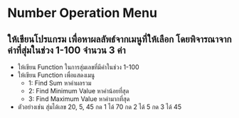 # Number Operation Menu

## ให้เขียนโปรแกรม เพื่อหาผลลัพธ์จากเมนูที่ให้เลือก โดยพิจารณาจากค่าที่สุ่มในช่วง 1-100 จำนวน 3 ค่า

- ให้เขียน Function ในการสุ่มเลขที่มีค่าในช่วง 1-100
- ให้เขียน Function เพื่อแสดงเมนู
  - 1: Find Sum หาค่าผลรวม
  - 2: Find Minimum Value หาค่าน้อยที่สุด
  - 3: Find Maximum Value หาค่ามากที่สุด
- ตัวอย่างเช่น สุ่มได้เลข 20, 5, 45
  กด 1 ได้ 70
  กด 2 ได้ 5
  กด 3 ได้ 45
